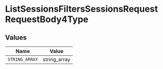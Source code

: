 # ListSessionsFiltersSessionsRequestRequestBody4Type


## Values

| Name           | Value          |
| -------------- | -------------- |
| `STRING_ARRAY` | string_array   |